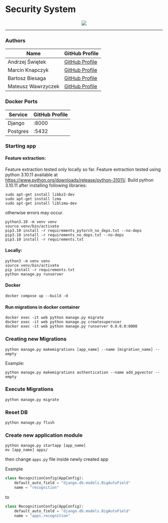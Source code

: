 # Security System
<p align="center">
  <a href="https://skillicons.dev">
    <img src="https://skillicons.dev/icons?i=git,docker,python,django,pytorch,tailwind" />
  </a>
</p>

___

### Authors

| Name               | GitHub Profile                                |
|--------------------|-----------------------------------------------|
| Andrzej Świętek    | [GitHub Profile](https://github.com/Andrzej-Swietek)   |
| Marcin Knapczyk    | [GitHub Profile](https://github.com/Nautirius)|
| Bartosz Biesaga    | [GitHub Profile](https://github.com/Bartosz-Biesaga)   |
| Mateusz Wawrzyczek | [GitHub Profile](https://github.com/MateuszWawrzyczek)   |


### Docker Ports

| Service            | GitHub Profile                                         |
|--------------------|--------------------------------------------------------|
| Django             | :8000                                                  |
| Postgres           | :5432                                                  |



### Starting app
#### Feature extraction:
Feature extraction tested only locally so far.
Feature extraction tested using python 3.10.11 available at
https://www.python.org/downloads/release/python-31011/.
Build python 3.10.11 after installing following libraries:
```shell
sudo apt-get install libbz2-dev
sudo apt-get install lzma
sudo apt-get install liblzma-dev
```
otherwise errors may occur.
```shell
python3.10 -m venv venv
source venv/bin/activate
pip3.10 install -r requirements_pytorch_no_deps.txt --no-deps
pip3.10 install -r requirements_no_deps.txt --no-deps
pip3.10 install -r requirements.txt
```
#### Locally:
```shell
python3 -m venv venv
source venv/bin/activate
pip install -r requirements.txt
python manage.py runserver
```

#### Docker
```shell
docker compose up --build -d
```


#### Run migrations in docker container

```shell
docker exec -it web python manage.py migrate
docker exec -it web python manage.py createsuperuser
docker exec -it web python manage.py runserver 0.0.0.0:8000
```

### Creating new Migrations
```shell
python manage.py makemigrations [app_name] --name [migration_name] --empty
```
Example:
```shell
python manage.py makemigrations authentication --name add_pgvector --empty
```

### Execute Migrations
```shell
python manage.py migrate
```

### Reset DB
```shell
python manage.py flush
```

### Create new application module
```shell
python manage.py startapp [app_name]
mv [app_name] apps/
```
then change `apps.py` file inside newly created app

Example
```python
class RecognitionConfig(AppConfig):
    default_auto_field = "django.db.models.BigAutoField"
    name = "recognition"
```
to
```python
class RecognitionConfig(AppConfig):
    default_auto_field = "django.db.models.BigAutoField"
    name = "apps.recognition"
```
